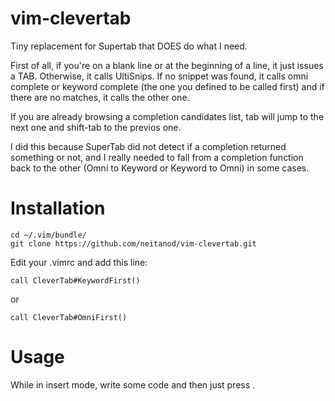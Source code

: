 vim-clevertab
=============

Tiny replacement for Supertab that DOES do what I need.

First of all, if you're on a blank line or at the beginning of a 
line, it just issues a TAB.
Otherwise, it calls UltiSnips. If no snippet was found, it calls 
omni complete or keyword complete (the one you defined to be called 
first) and if there are no matches, it calls the other one.

If you are already browsing a completion candidates list, tab will jump
to the next one and shift-tab to the previos one.

I did this because SuperTab did not detect if a completion returned 
something or not, and I really needed to fall from a completion
function back to the other (Omni to Keyword or Keyword to Omni) in 
some cases.


Installation
============

    cd ~/.vim/bundle/
    git clone https://github.com/neitanod/vim-clevertab.git
    
Edit your .vimrc and add this line:
   
    call CleverTab#KeywordFirst()

or 
    
    call CleverTab#OmniFirst()


Usage
=====

While in insert mode, write some code and then just press <Tab>.
